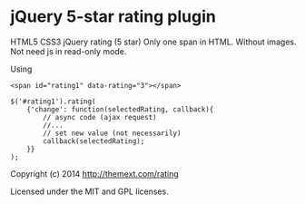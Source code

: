 jQuery 5-star rating plugin
======

HTML5 CSS3 jQuery rating (5 star) Only one span in HTML. Without images. Not need js in read-only mode.

Using

    <span id="rating1" data-rating="3"></span>

    $('#rating1').rating(
        {'change': function(selectedRating, callback){
            // async code (ajax request)
            //...
            // set new value (not necessarily)
            callback(selectedRating);
        }}
    );


Copyright (c) 2014 http://themext.com/rating

Licensed under the MIT and GPL licenses.
